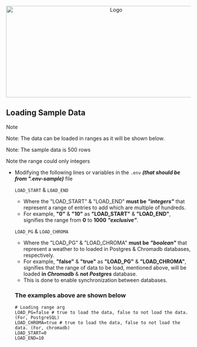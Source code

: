 <p align="center">
  <a href="https://wikiproduct.up.railway.app/"><img src="https://github.com/WikiProductOfficial/WikiProductOfficial/assets/130275283/84e08fc1-b327-4442-b67e-9269dfeb60f3" alt="Logo" width="584.5" height="250"/></a>
</p>

## Loading  Sample Data
> [!NOTE]
> Note: The data can be loaded in ranges as it will be shown below.
> 
> Note: The sample data is 500 rows
> 
> Note the range could only integers

* Modifying the following lines or variables in the ```.env``` ***(that should be from ".env-sample)*** file
  
    ```LOAD_START``` & ```LOAD_END```
   * Where the "LOAD_START" & "LOAD_END" **must be** ***"integers"*** that represent a range of entries to add which are multiple of hundreds.
   * For example, **"0"** & **"10"** as **"LOAD_START"** & **"LOAD_END"**, signifies the range from **0** to **1000** ***"exclusive"***.
    
    ```LOAD_PG``` & ```LOAD_CHROMA```
   * Where the "LOAD_PG" & "LOAD_CHROMA" **must be** ***"boolean"*** that represent a weather to to loaded in Postgres & Chromadb databases, respectively.
   * For example, **"false"** & **"true"** as **"LOAD_PG"** & **"LOAD_CHROMA"**, signifies that the range of data to be load, mentioned above, will be loaded **in *Chromadb*** & **not *Postgres*** database.
   * This is done to enable synchronization between databases.

    ### The examples above are shown below
    ```
    # Loading range arg
    LOAD_PG=false # true to load the data, false to not load the data. (For, PostgreSQL)
    LOAD_CHROMA=true # true to load the data, false to not load the data. (For, chromadb)
    LOAD_START=0
    LOAD_END=10
    ```